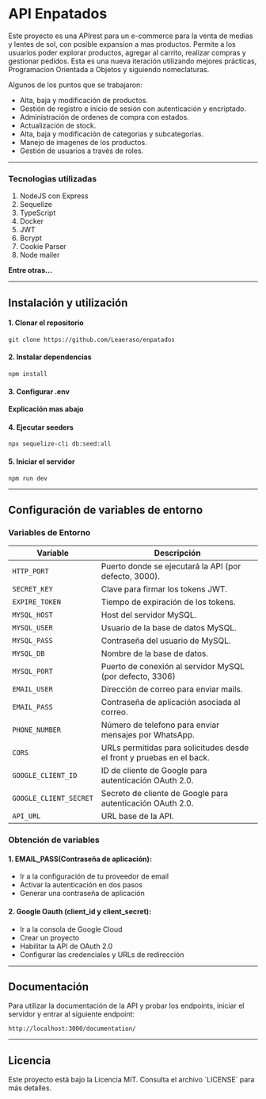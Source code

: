 # API Enpatados

Este proyecto es una APIrest para un e-commerce para la venta de medias y lentes de sol, con posible expansion a mas productos. Permite a los usuarios poder explorar productos, agregar al carrito, realizar compras y gestionar pedidos. Esta es una nueva iteración utilizando mejores prácticas, Programacion Orientada a Objetos y siguiendo nomeclaturas.

<p>
Algunos de los puntos que se trabajaron:
</p>

- Alta, baja y modificación de productos.
- Gestión de registro e inicio de sesión con autenticación y encriptado.
- Administración de ordenes de compra con estados.
- Actualización de stock.
- Alta, baja y modificación de categorias y subcategorias.
- Manejo de imagenes de los productos.
- Gestión de usuarios a través de roles.

---

### Tecnologias utilizadas

<ol>
<li>NodeJS con Express</li>
<li>Sequelize</li>
<li>TypeScript</li>
<li>Docker</li>
<li>JWT</li>
<li>Bcrypt</li>
<li>Cookie Parser</li>
<li>Node mailer</li>
</ol>

**Entre otras...**

---

## Instalación y utilización

#### 1. Clonar el repositorio

```
git clone https://github.com/Leaeraso/enpatados

```

#### 2. Instalar dependencias

```
npm install

```

#### 3. Configurar .env

**Explicación mas abajo**

#### 4. Ejecutar seeders

```
npx sequelize-cli db:seed:all

```

#### 5. Iniciar el servidor

```
npm run dev

```

---

## Configuración de variables de entorno

### Variables de Entorno

| Variable               | Descripción                                                           |
| ---------------------- | --------------------------------------------------------------------- |
| `HTTP_PORT`            | Puerto donde se ejecutará la API (por defecto, 3000).                 |
| `SECRET_KEY`           | Clave para firmar los tokens JWT.                                     |
| `EXPIRE_TOKEN`         | Tiempo de expiración de los tokens.                                   |
| `MYSQL_HOST`           | Host del servidor MySQL.                                              |
| `MYSQL_USER`           | Usuario de la base de datos MySQL.                                    |
| `MYSQL_PASS`           | Contraseña del usuario de MySQL.                                      |
| `MYSQL_DB`             | Nombre de la base de datos.                                           |
| `MYSQL_PORT`           | Puerto de conexión al servidor MySQL (por defecto, 3306)              |
| `EMAIL_USER`           | Dirección de correo para enviar mails.                                |
| `EMAIL_PASS`           | Contraseña de aplicación asociada al correo.                          |
| `PHONE_NUMBER`         | Número de telefono para enviar mensajes por WhatsApp.                 |
| `CORS`                 | URLs permitidas para solicitudes desde el front y pruebas en el back. |
| `GOOGLE_CLIENT_ID`     | ID de cliente de Google para autenticación OAuth 2.0.                 |
| `GOOGLE_CLIENT_SECRET` | Secreto de cliente de Google para autenticación OAuth 2.0.            |
| `API_URL`              | URL base de la API.                                                   |

### Obtención de variables

#### 1. EMAIL_PASS(Contraseña de aplicación):

- Ir a la configuración de tu proveedor de email
- Activar la autenticación en dos pasos
- Generar una contraseña de aplicación

#### 2. Google Oauth (client_id y client_secret):

- Ir a la consola de Google Cloud
- Crear un proyecto
- Habilitar la API de OAuth 2.0
- Configurar las credenciales y URLs de redirección

---

## Documentación

<p>
Para utilizar la documentación de la API y probar los endpoints, iniciar el servidor y entrar al siguiente endpoint:

```
http://localhost:3000/documentation/

```

</p>

---

## Licencia

<p>
Este proyecto está bajo la Licencia MIT. Consulta el archivo `LICENSE` para más detalles.

</p>
